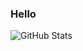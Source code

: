 ### Hello
![GitHub Stats](https://github-readme-stats.vercel.app/api?username=rafirh&theme=radical)

